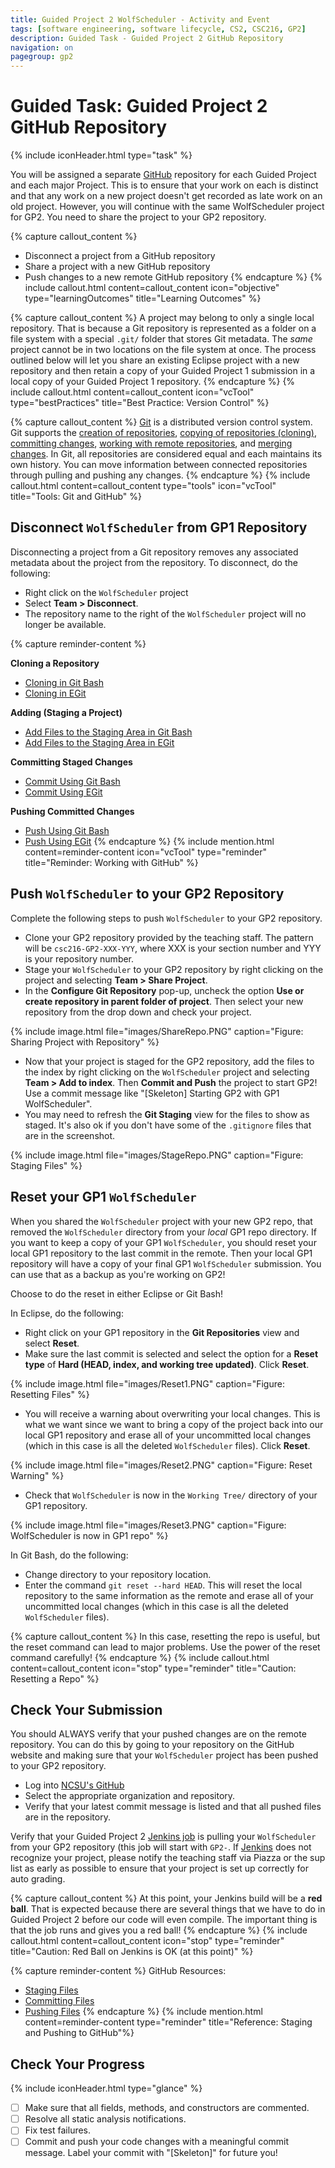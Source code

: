 ```yaml
---
title: Guided Project 2 WolfScheduler - Activity and Event
tags: [software engineering, software lifecycle, CS2, CSC216, GP2]
description: Guided Task - Guided Project 2 GitHub Repository
navigation: on
pagegroup: gp2
---
```


# Guided Task: Guided Project 2 GitHub Repository
{% include iconHeader.html type="task" %}

You will be assigned a separate [GitHub](https://github.ncsu.edu) repository for each Guided Project and each major Project.  This is to ensure that your work on each is distinct and that any work on a new project doesn't get recorded as late work on an old project.  However, you will continue with the same WolfScheduler project for GP2.  You need to share the project to your GP2 repository.

{% capture callout_content %}
  * Disconnect a project from a GitHub repository
  * Share a project with a new GitHub repository
  * Push changes to a new remote GitHub repository
{% endcapture %}
{% include callout.html content=callout_content icon="objective" type="learningOutcomes" title="Learning Outcomes" %}
  
{% capture callout_content %}
A project may belong to only a single local repository.  That is because a Git repository is represented as a folder on a file system with a special `.git/` folder that stores Git metadata.  The *same* project cannot be in two locations on the file system at once.  The process outlined below will let you share an existing Eclipse project with a new repository and then retain a copy of your Guided Project 1 submission in a local copy of your Guided Project 1 repository.
{% endcapture %}
{% include callout.html content=callout_content icon="vcTool" type="bestPractices" title="Best Practice: Version Control" %}

{% capture callout_content %}
[Git](https://git-scm.com/) is a distributed version control system.  Git supports the [creation of repositories](https://pages.github.ncsu.edu/engr-csc-software-development/practices-tools/git/git-repo), [copying of repositories (cloning)](https://pages.github.ncsu.edu/engr-csc-software-development/practices-tools/git/git-clone), [committing changes](https://pages.github.ncsu.edu/engr-csc-software-development/practices-tools/git/git-commit), [working with remote repositories](https://pages.github.ncsu.edu/engr-csc-software-development/practices-tools/git/git-remote), and [merging changes](https://pages.github.ncsu.edu/engr-csc-software-development/practices-tools/git/git-merge).  In Git, all repositories are considered equal and each maintains its own history.  You can move information between connected repositories through pulling and pushing any changes.
{% endcapture %}
{% include callout.html content=callout_content type="tools" icon="vcTool" title="Tools: Git and GitHub" %}


## Disconnect `WolfScheduler` from GP1 Repository
Disconnecting a project from a Git repository removes any associated metadata about the project from the repository.  To disconnect, do the following:

  * Right click on the `WolfScheduler` project
  * Select **Team > Disconnect**.
  * The repository name to the right of the `WolfScheduler` project will no longer be available.


{% capture reminder-content %}

**Cloning a Repository**
  * [Cloning in Git Bash](https://pages.github.ncsu.edu/engr-csc-software-development/practices-tools/git/git-clone#cloning-in-git-bash)
  * [Cloning in EGit](https://pages.github.ncsu.edu/engr-csc-software-development/practices-tools/git/git-clone#cloning-in-egit)
  
**Adding (Staging a Project)**
  * [Add Files to the Staging Area in Git Bash](https://pages.github.ncsu.edu/engr-csc-software-development/practices-tools/git/git-staging#adding-files-to-your-staging-area-using-git-bash)
  * [Add Files to the Staging Area in EGit](https://pages.github.ncsu.edu/engr-csc-software-development/practices-tools/git/git-staging#adding-files-to-your-staging-area-using-egit)
  
**Committing Staged Changes**
  * [Commit Using Git Bash](https://pages.github.ncsu.edu/engr-csc-software-development/practices-tools/git/git-commit.html#commit-using-git-bash)
  * [Commit Using EGit](https://pages.github.ncsu.edu/engr-csc-software-development/practices-tools/git/git-commit.html#commit-using-egit)
  
**Pushing Committed Changes**
  * [Push Using Git Bash](https://pages.github.ncsu.edu/engr-csc-software-development/practices-tools/git/git-push.html#push-using-git-bash)
  * [Push Using EGit](https://pages.github.ncsu.edu/engr-csc-software-development/practices-tools/git/git-push.html#push-using-egit)
{% endcapture %}
{% include mention.html content=reminder-content icon="vcTool" type="reminder" title="Reminder: Working with GitHub" %}
## Push `WolfScheduler` to your GP2 Repository
Complete the following steps to push `WolfScheduler` to your GP2 repository.

  * Clone your GP2 repository provided by the teaching staff.  The pattern will be `csc216-GP2-XXX-YYY`, where XXX is your section number and YYY is your repository number.
  * Stage your `WolfScheduler` to your GP2 repository by right clicking on the project and selecting **Team > Share Project**.
  * In the **Configure Git Repository** pop-up, uncheck the option **Use or create repository in parent folder of project**. Then select your new repository from the drop down and check your project. 

  {% include image.html file="images/ShareRepo.PNG" caption="Figure: Sharing Project with Repository" %}

  * Now that your project is staged for the GP2 repository, add the files to the index by right clicking on the `WolfScheduler` project and selecting **Team > Add to index**. Then **Commit and Push** the project to start GP2!  Use a commit message like "[Skeleton] Starting GP2 with GP1 WolfScheduler".
  * You may need to refresh the **Git Staging** view for the files to show as staged.  It's also ok if you don't have some of the `.gitignore` files that are in the screenshot.

  {% include image.html file="images/StageRepo.PNG" caption="Figure: Staging Files" %}

## Reset your GP1 `WolfScheduler`
When you shared the `WolfScheduler` project with your new GP2 repo, that removed the `WolfScheduler` directory from your *local* GP1 repo directory.  If you want to keep a copy of your GP1 `WolfScheduler`, you should reset your local GP1 repository to the last commit in the remote.  Then your local GP1 repository will have a copy of your final GP1 `WolfScheduler` submission.  You can use that as a backup as you're working on GP2!

Choose to do the reset in either Eclipse or Git Bash!

In Eclipse, do the following:

  * Right click on your GP1 repository in the **Git Repositories** view and select **Reset**.
  * Make sure the last commit is selected and select the option for a **Reset type** of **Hard (HEAD, index, and working tree updated)**.  Click **Reset**.
  
  {% include image.html file="images/Reset1.PNG" caption="Figure: Resetting Files" %}
  
  * You will receive a warning about overwriting your local changes.  This is what we want since we want to bring a copy of the project back into our local GP1 repository and erase all of your uncommitted local changes (which in this case is all the deleted `WolfScheduler` files).  Click **Reset**.
  
  {% include image.html file="images/Reset2.PNG" caption="Figure: Reset Warning" %}
  
  * Check that `WolfScheduler` is now in the `Working Tree/` directory of your GP1 repository.
  
  {% include image.html file="images/Reset3.PNG" caption="Figure: WolfScheduler is now in GP1 repo" %}
  
In Git Bash, do the following:

  * Change directory to your repository location.
  * Enter the command `git reset --hard HEAD`.  This will reset the local repository to the same information as the remote and erase all of your uncommitted local changes (which in this case is all the deleted `WolfScheduler` files).
  


{% capture callout_content %}
 In this case, resetting the repo is useful, but the reset command can lead to major problems.  Use the power of the reset command carefully!
{% endcapture %}
{% include callout.html content=callout_content icon="stop" type="reminder" title="Caution: Resetting a Repo" %}
           

## Check Your Submission
You should ALWAYS verify that your pushed changes are on the remote repository.  You can do this by going to your repository on the GitHub website and making sure that your `WolfScheduler` project has been pushed to your GP2 repository.

  * Log into [NCSU's GitHub](https://github.ncsu.edu)
  * Select the appropriate organization and repository.
  * Verify that your latest commit message is listed and that all pushed files are in the repository.
     
Verify that your Guided Project 2 [Jenkins job]({{site.data.grades.jenkins-server}}) is pulling your `WolfScheduler` from your GP2 repository (this job will start with `GP2-`.  If [Jenkins]({{site.data.grades.jenkins-server}}) does not recognize your project, please notify the teaching staff via Piazza or the sup list as early as possible to ensure that your project is set up correctly for auto grading.

{% capture callout_content %}
At this point, your Jenkins build will be a **red ball**.  That is expected because there are several things that we have to do in Guided Project 2 before our code will even compile.  The important thing is that the job runs and gives you a red ball!
{% endcapture %}
{% include callout.html content=callout_content icon="stop" type="reminder" title="Caution: Red Ball on Jenkins is OK (at this point)" %}

{% capture reminder-content %} 
GitHub Resources:

  * [Staging Files](https://pages.github.ncsu.edu/engr-csc-software-development/practices-tools/git/git-staging)
  * [Committing Files](https://pages.github.ncsu.edu/engr-csc-software-development/practices-tools/git/git-commit)
  * [Pushing Files](https://pages.github.ncsu.edu/engr-csc-software-development/practices-tools/git/git-push)
{% endcapture %} {% include mention.html content=reminder-content type="reminder" title="Reference: Staging and Pushing to GitHub"%} 
## Check Your Progress
{% include iconHeader.html type="glance" %}

  - [ ] Make sure that all fields, methods, and constructors are commented.
  - [ ] Resolve all static analysis notifications.
  - [ ] Fix test failures.
  - [ ] Commit and push your code changes with a meaningful commit message.  Label your commit with "[Skeleton]" for future you!